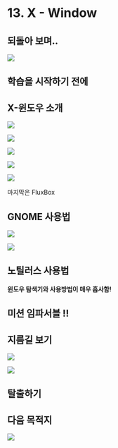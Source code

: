 # 13. X - Window

## 되돌아 보며.. 

![](../../../.gitbook/assets/image%20%28900%29.png)

## 학습을 시작하기 전에

## X-윈도우 소개 

![](../../../.gitbook/assets/image%20%28873%29.png)

![](../../../.gitbook/assets/image%20%28869%29.png)



![](../../../.gitbook/assets/image%20%28874%29.png)

![](../../../.gitbook/assets/image%20%28907%29.png)

![](../../../.gitbook/assets/image%20%28883%29.png)

 마지막은 FluxBox





## GNOME 사용법 

![](../../../.gitbook/assets/image%20%28880%29.png)

![](../../../.gitbook/assets/image%20%28872%29.png)

## 노틸러스 사용법  

 **윈도우 탐색기와 사용방법이 매우 흡사함!**

## 미션 임파서블 !! 

## 지름길 보기 

![](../../../.gitbook/assets/image%20%28893%29.png)

![](../../../.gitbook/assets/image%20%28919%29.png)

## 탈출하기 

## 다음 목적지

![](../../../.gitbook/assets/image%20%28902%29.png)

